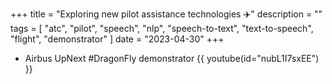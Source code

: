 +++
title = "Exploring new pilot assistance technologies ✈️"
description = ""
tags = [
    "atc",
    "pilot",
    "speech",
    "nlp",
    "speech-to-text",
    "text-to-speech",
    "flight",
    "demonstrator"
]
date = "2023-04-30"
+++

- Airbus UpNext #DragonFly demonstrator 
{{ youtube(id="nubL1I7sxEE") }}

